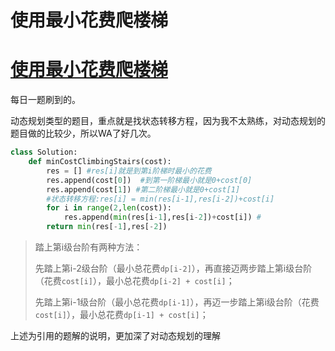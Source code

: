 # 使用最小花费爬楼梯




# [ 使用最小花费爬楼梯](https://leetcode-cn.com/problems/min-cost-climbing-stairs/)

每日一题刷到的。

动态规划类型的题目，重点就是找状态转移方程，因为我不太熟练，对动态规划的题目做的比较少，所以WA了好几次。

```python
class Solution:
    def minCostClimbingStairs(cost):
        res = [] #res[i]就是到第i阶梯时最小的花费
        res.append(cost[0])  #到第一阶梯最小就是0+cost[0]
        res.append(cost[1]) #第二阶梯最小就是0+cost[1]
        #状态转移方程:res[i] = min(res[i-1],res[i-2])+cost[i]
        for i in range(2,len(cost)): 
            res.append(min(res[i-1],res[i-2])+cost[i]) #
        return min(res[-1],res[-2])
```

> 踏上第i级台阶有两种方法：
>
> 先踏上第i-2级台阶（最小总花费`dp[i-2]`），再直接迈两步踏上第i级台阶（花费`cost[i]`），最小总花费`dp[i-2] + cost[i]`；
>
> 先踏上第i-1级台阶（最小总花费`dp[i-1]`），再迈一步踏上第i级台阶（花费`cost[i]`），最小总花费`dp[i-1] + cost[i]`；
>

上述为引用的题解的说明，更加深了对动态规划的理解


